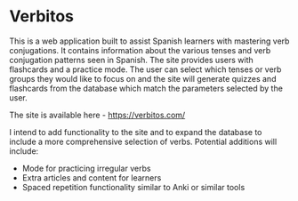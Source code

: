 # Verbitos

This is a web application built to assist Spanish learners with mastering verb conjugations. It contains information about the various tenses and verb
conjugation patterns seen in Spanish. The site provides users with flashcards and a practice mode. The user can select which tenses or verb groups they would
like to focus on and the site will generate quizzes and flashcards from the database which match the parameters selected by the user.

The site is available here - https://verbitos.com/

I intend to add functionality to the site and to expand the database to include a more comprehensive selection of verbs.
Potential additions will include:
- Mode for practicing irregular verbs
- Extra articles and content for learners
- Spaced repetition functionality similar to Anki or similar tools
